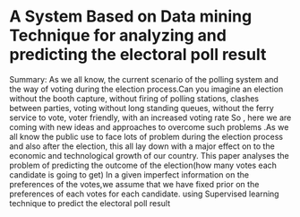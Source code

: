 # A System Based on Data mining Technique for analyzing and predicting the electoral poll result
Summary:
As we all know, the current scenario of the polling system and the way of voting during the election process.Can you imagine an election without the booth capture, without firing of polling stations, clashes between parties, voting without long standing queues, without the ferry service to vote, voter friendly, with an increased voting rate So , here we are coming with new ideas and approaches to overcome such problems .As we all know the public use to face lots of problem during the election process and also after the election, this all lay down with a major effect on to the economic and technological growth of our country.
This paper analyses the problem of predicting the outcome of the election(how many votes each candidate is going to get) In a given imperfect information on the preferences of the votes,we assume that we have fixed prior on the preferences of each votes for each candidate. using Supervised learning technique to predict the electoral poll result
